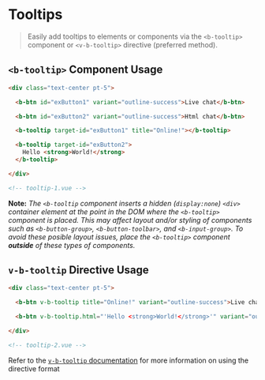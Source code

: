 # Tooltips

> Easily add tooltips to elements or components via the `<b-tooltip>` component or
`<v-b-tooltip>` directive (preferred method).


## `<b-tooltip>` Component Usage

```html
<div class="text-center pt-5">

  <b-btn id="exButton1" variant="outline-success">Live chat</b-btn>

  <b-btn id="exButton2" variant="outline-success">Html chat</b-btn>

  <b-tooltip target-id="exButton1" title="Online!"></b-tooltip>

  <b-tooltip target-id="exButton2">
    Hello <strong>World!</strong>
  </b-tooltip>

</div>

<!-- tooltip-1.vue -->
```

**Note:** _The `<b-tooltip` component inserts a hidden (`display:none`) `<div>` container
element at the point in the DOM where the `<b-tooltip>` component is placed.  This may 
affect layout and/or styling of components such as `<b-button-group>`, `<b-button-toolbar>`,
and `<b-input-group>`. To avoid these posible layout issues, place the `<b-tooltip>`
component **outside** of these types of components._


## `v-b-tooltip` Directive Usage

```html
<div class="text-center pt-5">

  <b-btn v-b-tooltip title="Online!" variant="outline-success">Live chat</b-btn>

  <b-btn v-b-tooltip.html="'Hello <strong>World!</strong>'" variant="outline-success">Html chat</b-btn>

</div>

<!-- tooltip-2.vue -->
```

Refer to the [`v-b-tooltip` documentation](/docs/directives/tooltip) for more information on
using the directive format

